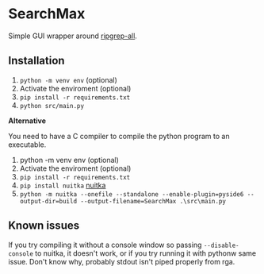 # SearchMax

Simple GUI wrapper around [ripgrep-all](https://github.com/phiresky/ripgrep-all).

## Installation

1. `python -m venv env` (optional)
2. Activate the enviroment (optional)
3. `pip install -r requirements.txt`
4. `python src/main.py`

**Alternative**

You need to have a C compiler to compile the python program to an executable.


1. python -m venv env (optional)
2. Activate the enviroment (optional)
3. `pip install -r requirements.txt`
4. `pip install nuitka` [nuitka](https://nuitka.net/)
5. `python -m nuitka --onefile --standalone --enable-plugin=pyside6 --output-dir=build --output-filename=SearchMax .\src\main.py`

## Known issues

If you try compiling it without a console window so passing `--disable-console` to nuitka, it doesn't work, or if you try running it with pythonw same issue. Don't know why, probably stdout isn't piped properly from rga.

